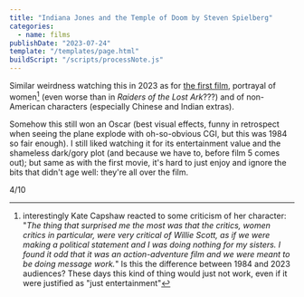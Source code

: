 ```yaml
---
title: "Indiana Jones and the Temple of Doom by Steven Spielberg"
categories:
  - name: films
publishDate: "2023-07-24"
template: "/templates/page.html"
buildScript: "/scripts/processNote.js"
---
```


Similar weirdness watching this in 2023 as for [the first film](/notes/raiders-of-the-lost-ark-by-steven-spielberg/), portrayal of women[^1] (even worse than in _Raiders of the Lost Ark_???) and of non-American characters (especially Chinese and Indian extras).

Somehow this still won an Oscar (best visual effects, funny in retrospect when seeing the plane explode with oh-so-obvious CGI, but this was 1984 so fair enough). I still liked watching it for its entertainment value and the shameless dark/gory plot (and because we have to, before film 5 comes out); but same as with the first movie, it's hard to just enjoy and ignore the bits that didn't age well: they're all over the film.

4/10

[^1]: interestingly Kate Capshaw reacted to some criticism of her character: "_The thing that surprised me the most was that the critics, women critics in particular, were very critical of Willie Scott, as if we were making a political statement and I was doing nothing for my sisters. I found it odd that it was an action-adventure film and we were meant to be doing message work._" Is this the difference between 1984 and 2023 audiences? These days this kind of thing would just not work, even if it were justified as "just entertainment"
